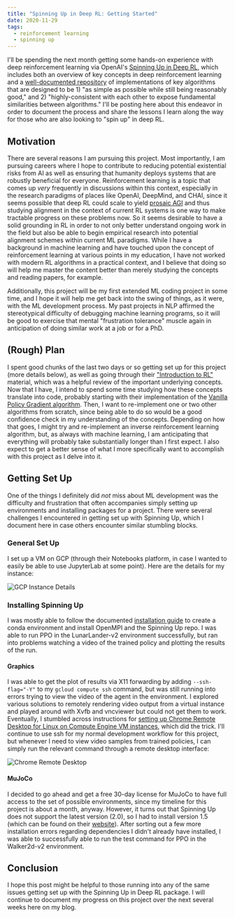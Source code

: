 ```yaml
---
title: "Spinning Up in Deep RL: Getting Started"
date: 2020-11-29
tags:
  - reinforcement learning
  - spinning up
---
```


I'll be spending the next month getting some hands-on experience with deep reinforcement learning via OpenAI's [Spinning Up in Deep RL](https://spinningup.openai.com/en/latest/index.html), which includes both an overview of key concepts in deep reinforcement learning and a [well-documented repository](https://github.com/openai/spinningup) of implementations of key algorithms that are designed to be 1) "as simple as possible while still being reasonably good," and 2) "highly-consistent with each other to expose fundamental similarities between algorithms." I'll be posting here about this endeavor in order to document the process and share the lessons I learn along the way for those who are also looking to "spin up" in deep RL.

## Motivation

There are several reasons I am pursuing this project. Most importantly, I am pursuing careers where I hope to contribute to reducing potential existential risks from AI as well as ensuring that humanity deploys systems that are robustly beneficial for everyone. Reinforcement learning is a topic that comes up _very_ frequently in discussions within this context, especially in the research paradigms of places like OpenAI, DeepMind, and CHAI, since it seems possible that deep RL could scale to yield [prosaic AGI](https://ai-alignment.com/prosaic-ai-control-b959644d79c2) and thus studying alignment in the context of current RL systems is one way to make tractable progress on these problems now. So it seems desirable to have a solid grounding in RL in order to not only better understand ongoing work in the field but also be able to begin empirical research into potential alignment schemes within current ML paradigms. While I have a background in machine learning and have touched upon the concept of reinforcement learning at various points in my education, I have not worked with modern RL algorithms in a practical context, and I believe that doing so will help me master the content better than merely studying the concepts and reading papers, for example.

Additionally, this project will be my first extended ML coding project in some time, and I hope it will help me get back into the swing of things, as it were, with the ML development process. My past projects in NLP affirmed the stereotypical difficulty of debugging machine learning programs, so it will be good to exercise that mental "frustration tolerance" muscle again in anticipation of doing similar work at a job or for a PhD.

## (Rough) Plan

I spent good chunks of the last two days or so getting set up for this project (more details below), as well as going through their ["Introduction to RL"](https://spinningup.openai.com/en/latest/spinningup/rl_intro.html) material, which was a helpful review of the important underlying concepts. Now that I have, I intend to spend some time studying how these concepts translate into code, probably starting with their implementation of the [Vanilla Policy Gradient algorithm](https://spinningup.openai.com/en/latest/algorithms/vpg.html#other-public-implementations). Then, I want to re-implement one or two other algorithms from scratch, since being able to do so would be a good confidence check in my understanding of the concepts. Depending on how that goes, I might try and re-implement an inverse reinforcement learning algorithm, but, as always with machine learning, I am anticipating that everything will probably take substantially longer than I first expect. I also expect to get a better sense of what I more specifically want to accomplish with this project as I delve into it.

## Getting Set Up

One of the things I definitely did _not_ miss about ML development was the difficulty and frustration that often accompanies simply setting up environments and installing packages for a project. There were several challenges I encountered in getting set up with Spinning Up, which I document here in case others encounter similar stumbling blocks.

### General Set Up

I set up a VM on GCP (through their Notebooks platform, in case I wanted to easily be able to use JupyterLab at some point). Here are the details for my instance:

![GCP Instance Details](/images/spinning-up/gcloud_instance.png)

### Installing Spinning Up

I was mostly able to follow the documented [installation guide](https://spinningup.openai.com/en/latest/user/installation.html) to create a conda environment and install OpenMPI and the Spinning Up repo. I was able to run PPO in the LunarLander-v2 environment successfully, but ran into problems watching a video of the trained policy and plotting the results of the run.

#### Graphics

I was able to get the plot of results via X11 forwarding by adding `--ssh-flag="-Y"` to my `gcloud compute ssh` command, but was still running into errors trying to view the video of the agent in the environment. I explored various solutions to remotely rendering video output from a virtual instance and played around with Xvfb and vncviewer but could not get them to work. Eventually, I stumbled across instructions for [setting up Chrome Remote Desktop for Linux on Compute Engine VM instances](https://cloud.google.com/solutions/chrome-desktop-remote-on-compute-engine), which did the trick. I'll continue to use ssh for my normal development workflow for this project, but whenever I need to view video samples from trained policies, I can simply run the relevant command through a remote desktop interface:

![Chrome Remote Desktop](/images/spinning-up/chrome_remote_desktop.png)

#### MuJoCo

I decided to go ahead and get a free 30-day license for MuJoCo to have full access to the set of possible environments, since my timeline for this project is about a month, anyway. However, it turns out that Spinning Up does not support the latest version (2.0), so I had to install version 1.5 (which can be found on their [website](https://www.roboti.us)). After sorting out a few more installation errors regarding dependencies I didn't already have installed, I was able to successfully able to run the test command for PPO in the Walker2d-v2 environment.

## Conclusion

I hope this post might be helpful to those running into any of the same issues getting set up with the Spinning Up in Deep RL package. I will continue to document my progress on this project over the next several weeks here on my blog.
